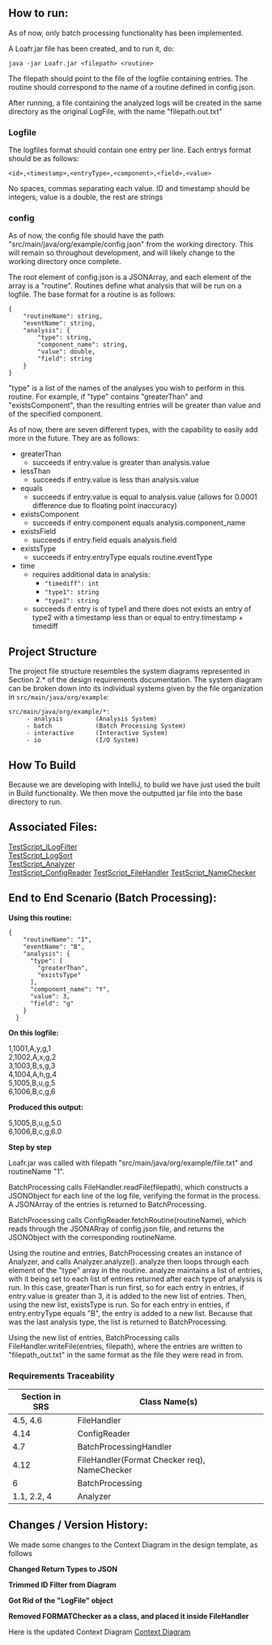 
## How to run:

As of now, only batch processing functionality has been implemented.

A Loafr.jar file has been created, and to run it, do:

    java -jar Loafr.jar <filepath> <routine>

The filepath should point to the file of the logfile containing entries. The routine should correspond to the name of a routine defined in config.json.

After running, a file containing the analyzed logs will be created in the same directory as the original LogFile, with the name "filepath.out.txt"

### Logfile
The logfiles format should contain one entry per line. Each entrys format should be as follows:

    <id>,<timestamp>,<entryType>,<component>,<field>,<value>

No spaces, commas separating each value. ID and timestamp should be integers, value is a double, the rest are strings

### config
As of now, the config file should have the path "src/main/java/org/example/config.json" from the working directory. This will remain so throughout development, and will likely change to the working directory once complete.

The root element of config.json is a JSONArray, and each element of the array is a "routine". Routines define what
analysis that will be run on a logfile. The base format for a routine is as follows:
```
{
    "routineName": string,
    "eventName": string,
    "analysis": {
        "type": string,
        "component_name": string,
        "value": double,
        "field": string
    }
}
```


"type" is a list of the names of the analyses you wish to perform in this routine. For example, if "type" contains "greaterThan" and "existsComponent", than the resulting entries will be greater than value and of the specified component.

As of now, there are seven different types, with the capability to easily add more in the future. They are as follows:

* greaterThan
    * succeeds if entry.value is greater than analysis.value
* lessThan
    * succeeds if entry.value is less than analysis.value
* equals
    * succeeds if entry.value is equal to analysis.value (allows for 0.0001 difference due to floating point inaccuracy)
* existsComponent
    * succeeds if entry.component equals analysis.component_name
* existsField
    * succeeds if entry.field equals analysis.field
* existsType
    * succeeds if entry.entryType equals routine.eventType
* time
    * requires additional data in analysis:
        * ```"timediff": int```
        * ```"type1": string```
        * ```"type2": string```
    * succeeds if entry is of type1 and there does not exists an entry of type2 with a timestamp less than or equal to entry.timestamp + timediff

## Project Structure 
The project file structure resembles the system diagrams represented in Section 2.* of the design requirements documentation.
The system diagram can be broken down into its individual systems given by the 
file organization in `src/main/java/org/example`:
```
src/main/java/org/example/*:
     - analysis         (Analysis System)
     - batch            (Batch Processing System)
     - interactive      (Interactive System)
     - io               (I/O System)
```

## How To Build

Because we are developing with IntelliJ, to build we have just used the built in Build functionality. We then move the outputted jar file into the base directory to run.

## Associated Files:
[TestScript_ILogFilter](https://docs.google.com/document/d/1BIMgyLfp30sBo6SjvavGF1FxLLtvMYR3oXXsUYz50hw/edit?usp=sharing)  
[TestScript_LogSort](https://docs.google.com/document/d/1L0700gbTxRre7x_hWlIH0RS4H_5BPwzMLVJxTaz_Mfg/edit?usp=sharing)  
[TestScript_Analyzer](https://docs.google.com/document/d/1A77AHTq9SLcA_KFrVnGmN4AfCZ1DhiJYAZ4qhbjSXgc/edit?usp=sharing)  
[TestScript_ConfigReader](https://docs.google.com/document/d/1K5N5XmuxJcAUhK914aDT8sCHeSPpElWos1xV0HPjF74/edit?usp=sharing)
[TestScript_FileHandler](https://docs.google.com/document/d/18UiLFsWSql3rzpG8iP8TkprHsbOJpAWn1XSI1OPRaW0/edit?usp=sharing)
[TestScript_NameChecker](https://docs.google.com/document/d/10ngZQihAGasG2ZWOTHGnM9UOhwQn3EA1OhiYGj3CR4k/edit?usp=sharing)

## End to End Scenario (Batch Processing):

**Using this routine:**

```
{
    "routineName": "1",
    "eventName": "B",
    "analysis": {
      "type": [
        "greaterThan",
        "existsType"
      ],
      "component_name": "Y",
      "value": 3,
      "field": "g"
    }
  }
```

**On this logfile:**

1,1001,A,y,g,1  
2,1002,A,x,g,2  
3,1003,B,s,g,3  
4,1004,A,h,g,4  
5,1005,B,u,g,5  
6,1006,B,c,g,6

**Produced this output:**

5,1005,B,u,g,5.0  
6,1006,B,c,g,6.0

**Step by step**

Loafr.jar was called with filepath "src/main/java/org/example/file.txt" and routineName "1".

BatchProcessing calls FileHandler.readFile(filepath), which constructs a JSONObject for each line of the log file, 
verifying the format in the process. A JSONArray of the entries is returned to BatchProcessing.

BatchProcessing calls ConfigReader.fetchRoutine(routineName), which reads through the JSONARray of config.json file, and 
returns the JSONObject with the corresponding routineName.

Using the routine and entries, BatchProcessing creates an instance of Analyzer, and calls Analyzer.analyze(). analyze 
then loops through each element of the "type" array in the routine. analyze maintains a list of entries, with it being
set to each list of entries returned after each type of analysis is run. In this case, greaterThan is run first, so 
for each entry in entries, if entry.value is greater than 3, it is added to the new list of entries. Then, using the new
list, existsType is run. So for each entry in entries, if entry.entryType equals "B", the entry is added to a new list.
Because that was the last analysis type, the list is returned to BatchProcessing.

Using the new list of entries, BatchProcessing calls FileHandler.writeFile(entries, filepath), where the entries are 
written to "filepath_out.txt" in the same format as the file they were read in from.


### Requirements Traceability
| Section in SRS | Class Name(s)                                |
|----------------|----------------------------------------------|
| 4.5, 4.6       | FileHandler                                  | 
| 4.14           | ConfigReader                                 |
| 4.7            | BatchProcessingHandler                       | 
| 4.12           | FileHandler(Format Checker req), NameChecker |
| 6              | BatchProcessing                              |
| 1.1, 2.2, 4    | Analyzer                                     |

## Changes / Version History:

We made some changes to the Context Diagram in the design template, as follows

**Changed Return Types to JSON**

**Trimmed ID Filter from Diagram**

**Got Rid of the "LogFile" object**

**Removed FORMATChecker as a class, and placed it inside FileHandler**

Here is the updated Context Diagram
[Context Diagram](https://lucid.app/lucidchart/534284dd-3c88-44bc-a8bc-8d90d52a50ff/edit?invitationId=inv_1def9a05-6892-43be-99e0-1d0e7ab915e1&page=0_0#)

